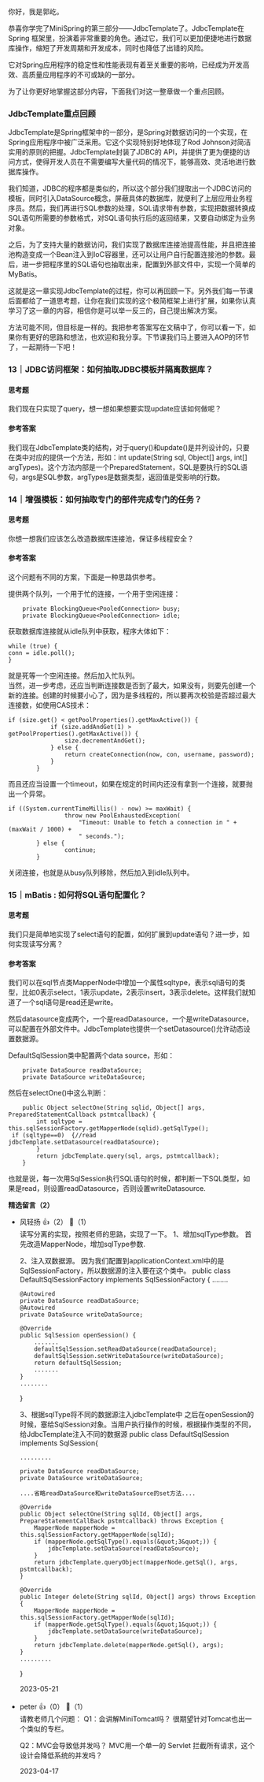 你好，我是郭屹。

恭喜你学完了MiniSpring的第三部分——JdbcTemplate了。JdbcTemplate在Spring 框架里，扮演着非常重要的角色。通过它，我们可以更加便捷地进行数据库操作，缩短了开发周期和开发成本，同时也降低了出错的风险。

它对Spring应用程序的稳定性和性能表现有着至关重要的影响，已经成为开发高效、高质量应用程序的不可或缺的一部分。

为了让你更好地掌握这部分内容，下面我们对这一整章做一个重点回顾。

### JdbcTemplate重点回顾

JdbcTemplate是Spring框架中的一部分，是Spring对数据访问的一个实现，在Spring应用程序中被广泛采用。它这个实现特别好地体现了Rod Johnson对简洁实用的原则的把握。JdbcTemplate封装了JDBC的 API，并提供了更为便捷的访问方式，使得开发人员在不需要编写大量代码的情况下，能够高效、灵活地进行数据库操作。

我们知道，JDBC的程序都是类似的，所以这个部分我们提取出一个JDBC访问的模板，同时引入DataSource概念，屏蔽具体的数据库，就便利了上层应用业务程序员。然后，我们再进行SQL参数的处理，SQL请求带有参数，实现把数据转换成SQL语句所需要的参数格式，对SQL语句执行后的返回结果，又要自动绑定为业务对象。

之后，为了支持大量的数据访问，我们实现了数据库连接池提高性能，并且把连接池构造变成一个Bean注入到IoC容器里，还可以让用户自行配置连接池的参数。最后，进一步把程序里的SQL语句也抽取出来，配置到外部文件中，实现一个简单的MyBatis。

这就是这一章实现JdbcTemplate的过程，你可以再回顾一下。另外我们每一节课后面都给了一道思考题，让你在我们实现的这个极简框架上进行扩展，如果你认真学习了这一章的内容，相信你是可以举一反三的，自己提出解决方案。

方法可能不同，但目标是一样的。我把参考答案写在文稿中了，你可以看一下，如果你有更好的思路和想法，也欢迎和我分享。下节课我们马上要进入AOP的环节了，一起期待一下吧！

### 13｜JDBC访问框架：如何抽取JDBC模板并隔离数据库？

#### 思考题

我们现在只实现了query，想一想如果想要实现update应该如何做呢？

#### 参考答案

我们现在JdbcTemplate类的结构，对于query()和update()是并列设计的，只要在类中对应的提供一个方法，形如：int update(String sql, Object\[] args, int\[] argTypes)。这个方法内部是一个PreparedStatement，SQL是要执行的SQL语句，args是SQL参数，argTypes是数据类型，返回值是受影响的行数。

### 14｜增强模板：如何抽取专门的部件完成专门的任务？

#### 思考题

你想一想我们应该怎么改造数据库连接池，保证多线程安全？

#### 参考答案

这个问题有不同的方案，下面是一种思路供参考。

提供两个队列，一个用于忙的连接，一个用于空闲连接：

```plain
    private BlockingQueue<PooledConnection> busy;
    private BlockingQueue<PooledConnection> idle;
```

获取数据库连接就从idle队列中获取，程序大体如下：

```plain
while (true) {
conn = idle.poll();
}
```

就是死等一个空闲连接。然后加入忙队列。  
当然，进一步考虑，还应当判断连接数是否到了最大，如果没有，则要先创建一个新的连接。创建的时候要小心了，因为是多线程的，所以要再次校验是否超过最大连接数，如使用CAS技术：

```plain
if (size.get() < getPoolProperties().getMaxActive()) {
            if (size.addAndGet(1) > getPoolProperties().getMaxActive()) {
                size.decrementAndGet();
            } else {
                return createConnection(now, con, username, password);
            }
        }
```

而且还应当设置一个timeout，如果在规定的时间内还没有拿到一个连接，就要抛出一个异常。

```plain
if ((System.currentTimeMillis() - now) >= maxWait) {
                throw new PoolExhaustedException(
                    "Timeout: Unable to fetch a connection in " + (maxWait / 1000) +
                    " seconds.");
        } else {
                continue;
        }
```

关闭连接，也就是从busy队列移除，然后加入到idle队列中。

### 15｜mBatis : 如何将SQL语句配置化？

#### 思考题

我们只是简单地实现了select语句的配置，如何扩展到update语句？进一步，如何实现读写分离？

#### 参考答案

我们可以在sql节点类MapperNode中增加一个属性sqltype，表示sql语句的类型，比如0表示select，1表示update，2表示insert，3表示delete。这样我们就知道了一个sql语句是read还是write。

然后datasource变成两个，一个是readDatasource，一个是writeDatasource，可以配置在外部文件中。JdbcTemplate也提供一个setDatasource()允许动态设置数据源。

DefaultSqlSession类中配置两个data source，形如：

```plain
	private DataSource readDataSource;	
	private DataSource writeDataSource;	
```

然后在selectOne()中这么判断：

```plain
	public Object selectOne(String sqlid, Object[] args, PreparedStatementCallback pstmtcallback) {
		int sqltype = this.sqlSessionFactory.getMapperNode(sqlid).getSqlType();
 if (sqltype==0)  {//read
jdbcTemplate.setDatasource(readDataSource);
		}
		return jdbcTemplate.query(sql, args, pstmtcallback);
	}
```

也就是说，每一次用SqlSession执行SQL语句的时候，都判断一下SQL类型，如果是read，则设置readDatasource，否则设置writeDatasource.
<div><strong>精选留言（2）</strong></div><ul>
<li><span>风轻扬</span> 👍（2） 💬（1）<div>读写分离的实现，按照老师的思路，实现了一下。
1、增加sqlType参数。
首先改造MapperNode，增加sqlType参数.

2、注入双数据源。
因为我们配置到applicationContext.xml中的是SqlSessionFactory，所以数据源的注入要在这个类中。
public class DefaultSqlSessionFactory implements SqlSessionFactory {
    ........

    @Autowired
    private DataSource readDataSource;
    @Autowired
    private DataSource writeDataSource;

    @Override
    public SqlSession openSession() {
        .......
        defaultSqlSession.setReadDataSource(readDataSource);
        defaultSqlSession.setWriteDataSource(writeDataSource);
        return defaultSqlSession;
        .......
    }
    ........
}

3、根据sqlType将不同的数据源注入jdbcTemplate中
之后在openSession的时候，塞给SqlSession对象。当用户执行操作的时候，根据操作类型的不同，给JdbcTemplate注入不同的数据源
public class DefaultSqlSession implements SqlSession{
    
    .........

    private DataSource readDataSource;
    private DataSource writeDataSource;

    ....省略readDataSource和writeDataSource的set方法....

    @Override
    public Object selectOne(String sqlId, Object[] args, PrepareStatementCallBack pstmtcallback) throws Exception {
        MapperNode mapperNode = this.sqlSessionFactory.getMapperNode(sqlId);
        if (mapperNode.getSqlType().equals(&quot;3&quot;)) {
            jdbcTemplate.setDataSource(readDataSource);
        }
        return jdbcTemplate.queryObject(mapperNode.getSql(), args, pstmtcallback);
    }

    @Override
    public Integer delete(String sqlId, Object[] args) throws Exception {
        MapperNode mapperNode = this.sqlSessionFactory.getMapperNode(sqlId);
        if (mapperNode.getSqlType().equals(&quot;1&quot;)) {
            jdbcTemplate.setDataSource(writeDataSource);
        }
        return jdbcTemplate.delete(mapperNode.getSql(), args);
    }
    .........
}</div>2023-05-21</li><br/><li><span>peter</span> 👍（0） 💬（1）<div>请教老师几个问题：
Q1：会讲解MiniTomcat吗？
很期望针对Tomcat也出一个类似的专栏。

Q2：MVC会导致低并发吗？
MVC用一个单一的 Servlet 拦截所有请求，这个设计会降低系统的并发吗？</div>2023-04-17</li><br/>
</ul>